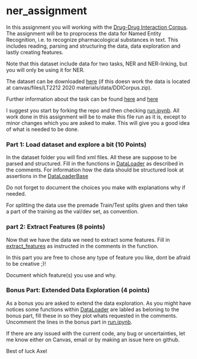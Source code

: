 # ner_assignment

In this assignment you will working with the [Drug-Drug Interaction Corpus](https://core.ac.uk/download/pdf/82785218.pdf). The assignment will be to proprocess the data for Named Entity Recognition, i.e. to recognize pharmacological substances in text. This includes reading, parsing and structuring the data, data exploration and lastly creating features. 

Note that this dataset include data for two tasks, NER and NER-linking, but you will only be using it for NER. 

The dataset can be downloaded [here](https://canvas.gu.se/files/3359925/download?download_frd=1) (if this doesn work the data is located at canvas/files/LT2212 2020 materials/data/DDICorpus.zip).

Further information about the task can be found [here](https://www.aclweb.org/anthology/S13-2056.pdf) and [here](https://www.cs.york.ac.uk/semeval-2013/task9.html)

I suggest you start by forking the repo and then checking [run.ipynb](https://github.com/AxlAlm/ner_assignment/blob/master/run.ipynb). All work done in this assignment will be to make this file run as it is, except to minor changes which you are asked to make. This will give you a good idea of what is needed to be done.

### Part 1: Load dataset and explore a bit (10 Points)


In the dataset folder you will find xml files. All these are suppose to be parsed and structured. Fill in the functions in [DataLoader](https://github.com/AxlAlm/ner_assignment/blob/master/ass1/data_loading.py#L58) as described in the comments. For information how the data should be structured look at assertions in the [DataLoaderBase](https://github.com/AxlAlm/ner_assignment/blob/master/ass1/data_loading.py#L8)

Do not forget to document the choices you make with explanations why if needed.

For splitting the data use the premade Train/Test splits given and then take a part of the training as the val/dev set, as convention.


### part 2: Extract Features (8 points)

Now that we have the data we need to extract some features. Fill in [extract_features](https://github.com/AxlAlm/ner_assignment/blob/master/ass1/feature_extraction.py#L8) as instructed in the comments in the function.

In this part you are free to chose any type of feature you like, dont be afraid to be creative ;)! 

Document which feature(s) you use and why.


### Bonus Part: Extended Data Exploration (4 points)

As a bonus you are asked to extend the data exploration. As you might have notices some functions within [DataLoader](https://github.com/AxlAlm/ner_assignment/blob/master/ass1/data_loading.py#L58) are labled as beloning to the bonus part, fill these in so they plot whats requested in the comments. Uncomment the lines in the bonus part in [run.ipynb](https://github.com/AxlAlm/ner_assignment/blob/master/run.ipynb). 


If there are any issued with the current code, any bug or uncertainties, let me know either on Canvas, email or by making an issue here on github.

Best of luck 
Axel
